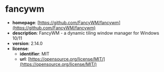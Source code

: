 # fancywm

- **homepage**: [https://github.com/FancyWM/fancywm](https://github.com/FancyWM/fancywm)
- **description**: FancyWM - a dynamic tiling window manager for Windows 10/11
- **version**: 2.14.0
- **license**:
  - **identifier**: MIT
  - **url**: [https://opensource.org/license/MIT/](https://opensource.org/license/MIT/)


